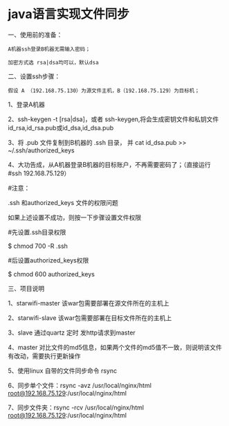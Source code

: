 # java语言实现文件同步

一、使用前的准备：   

    A机器ssh登录B机器无需输入密码；   
    
    加密方式选 rsa|dsa均可以，默认dsa

二、设置ssh步骤：

    假设 A （192.168.75.130）为源文件主机，B（192.168.75.129）为目标机；

1、登录A机器   

2、ssh-keygen -t [rsa|dsa]，或者 ssh-keygen,将会生成密钥文件和私钥文件 id_rsa,id_rsa.pub或id_dsa,id_dsa.pub    

3、将 .pub 文件复制到B机器的 .ssh 目录， 并 cat id_dsa.pub >> ~/.ssh/authorized_keys    

4、大功告成，从A机器登录B机器的目标账户，不再需要密码了；（直接运行 #ssh 192.168.75.129）    


#注意：    

.ssh 和authorized_keys 文件的权限问题    

如果上述设置不成功，则按一下步骤设置文件权限     


#先设置.ssh目录权限    

$ chmod 700 -R .ssh    

#后设置authorized_keys权限    

$ chmod 600 authorized_keys    



三、项目说明  

1、starwifi-master 该war包需要部署在源文件所在的主机上    

2、starwifi-slave  该war包需要部署在目标文件所在的主机上    

3、slave  通过quartz 定时 发http请求到master    

4、master 对比文件的md5信息，如果两个文件的md5值不一致，则说明该文件有改动，需要执行更新操作    

5、使用linux 自带的文件同步命令 rsync    

6、同步单个文件：rsync -avz /usr/local/nginx/html root@192.168.75.129:/usr/local/nginx/html    

7、同步文件夹：rsync -rcv /usr/local/nginx/html root@192.168.75.129:/usr/local/nginx/html
